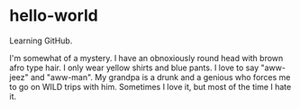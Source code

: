 # hello-world
Learning GitHub. 

I'm somewhat of a mystery. I have an obnoxiously round head with brown afro type hair. I only wear yellow shirts and blue pants. I love to say "aww-jeez" and "aww-man". My grandpa is a drunk and a genious who forces me to go on WILD trips with him. Sometimes I love it, but most of the time I hate it.
